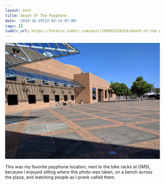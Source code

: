```yaml
---
layout: post
title: Death Of The Payphone
date: '2019-10-29T22:02:14-07:00'
tags: []
tumblr_url: https://futelco.tumblr.com/post/188692520329/death-of-the-payphone-this-was-my-favorite
---
```

 ![](/images/blog/2f50117a44af701ef45bf9aac5660aaa46b95332.jpg)  

This was my favorite payphone location, next to the bike racks at OMSI, because I enjoyed sitting where this photo was taken, on a bench across the plaza, and watching people as I prank called them.

